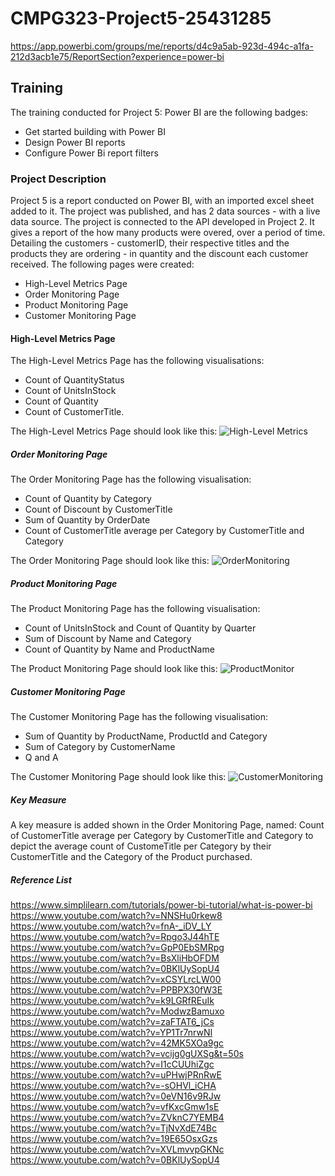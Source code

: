 # CMPG323-Project5-25431285 
https://app.powerbi.com/groups/me/reports/d4c9a5ab-923d-494c-a1fa-212d3acb1e75/ReportSection?experience=power-bi
## Training
The training conducted for Project 5: Power BI are the following badges:
- Get started building with Power BI
- Design Power BI reports
- Configure Power Bi report filters
### Project Description
Project 5 is a report conducted on Power BI, with an imported excel sheet added to it. 
The project was published, and has 2 data sources - with a live data source. The project is connected to the API developed in Project 2.
It gives a report of the how many products were overed, over a period of time. Detailing the customers - customerID, their respective titles and the products they are ordering - in quantity and the discount each customer received.
The following pages were created:
- High-Level Metrics Page
- Order Monitoring Page
- Product Monitoring Page
- Customer Monitoring Page

#### High-Level Metrics Page
The High-Level Metrics Page has the following visualisations:
- Count of QuantityStatus
- Count of UnitsInStock
- Count of Quantity
- Count of CustomerTitle.

The High-Level Metrics Page should look like this:
![High-Level Metrics](https://github.com/Tshepiso37/CMPG323-Project5-25431285/assets/91364465/5cde8376-e96b-47b1-ab5c-fc492cd97a34)

##### Order Monitoring Page
The Order Monitoring Page has the following visualisation:
- Count of Quantity by Category
- Count of Discount by CustomerTitle
- Sum of Quantity by OrderDate
- Count of CustomerTitle average per Category by CustomerTitle and Category

The Order Monitoring Page should look like this:
![OrderMonitoring](https://github.com/Tshepiso37/CMPG323-Project5-25431285/assets/91364465/99c96b82-0bfa-402a-9215-5765eac546d7)

##### Product Monitoring Page
The Product Monitoring Page has the following visualisation:
- Count of UnitsInStock and Count of Quantity by Quarter
- Sum of Discount by Name and Category
- Count of Quantity by Name and ProductName

The Product Monitoring Page should look like this:
![ProductMonitor](https://github.com/Tshepiso37/CMPG323-Project5-25431285/assets/91364465/2beefae5-392d-4fda-b24e-b9678c16b44d)

##### Customer Monitoring Page
The Customer Monitoring Page has the following visualisation:
- Sum of Quantity by ProductName, ProductId and Category
- Sum of Category by CustomerName
- Q and A

The Customer Monitoring Page should look like this:
![CustomerMonitoring](https://github.com/Tshepiso37/CMPG323-Project5-25431285/assets/91364465/dd97a5e6-2d53-4328-83eb-a5e2fc6e157f)

##### Key Measure
A key measure is added shown in the Order Monitoring Page, named: Count of CustomerTitle average per Category by CustomerTitle and Category to depict the average count of CustomeTitle per Category by their CustomerTitle and the Category of the Product purchased.
##### Reference List
https://www.simplilearn.com/tutorials/power-bi-tutorial/what-is-power-bi
https://www.youtube.com/watch?v=NNSHu0rkew8
https://www.youtube.com/watch?v=fnA-_iDV_LY
https://www.youtube.com/watch?v=Rpgo3J44hTE
https://www.youtube.com/watch?v=GpP0EbSMRpg
https://www.youtube.com/watch?v=BsXliHbOFDM
https://www.youtube.com/watch?v=0BKlUySopU4
https://www.youtube.com/watch?v=xCSYLrcLW00
https://www.youtube.com/watch?v=PPBPX30fW3E
https://www.youtube.com/watch?v=k9LGRfREuIk
https://www.youtube.com/watch?v=ModwzBamuxo
https://www.youtube.com/watch?v=zaFTAT6_jCs
https://www.youtube.com/watch?v=YP1Tr7nrwNI
https://www.youtube.com/watch?v=42MK5XOa9gc
https://www.youtube.com/watch?v=vcijg0gUXSg&t=50s
https://www.youtube.com/watch?v=I1cCUUhiZgc
https://www.youtube.com/watch?v=uPHwjPRnRwE
https://www.youtube.com/watch?v=-sOHVl_iCHA
https://www.youtube.com/watch?v=0eVN16v9RJw
https://www.youtube.com/watch?v=vfKxcGmw1sE
https://www.youtube.com/watch?v=ZVknC7YEMB4
https://www.youtube.com/watch?v=TjNvXdE74Bc
https://www.youtube.com/watch?v=19E65OsxGzs
https://www.youtube.com/watch?v=XVLmvvpGKNc
https://www.youtube.com/watch?v=0BKlUySopU4
